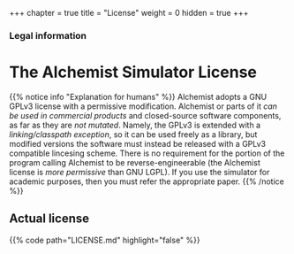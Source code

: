 +++
chapter = true
title = "License"
weight = 0
hidden = true
+++

### Legal information

# The Alchemist Simulator License

{{% notice info "Explanation for humans" %}}
Alchemist adopts a GNU GPLv3 license with a permissive modification.
Alchemist or parts of it *can be used in commercial products* and closed-source software components,
as far as they are *not mutated*.
Namely, the GPLv3 is extended with a *linking/classpath exception*,
so it can be used freely as a library, but
modified versions the software must instead be released with a GPLv3 compatible lincesing scheme.
There is no requirement for the portion of the program calling Alchemist to be reverse-engineerable
(the Alchemist license is *more permissive* than GNU LGPL).
If you use the simulator for academic purposes, then you must refer the appropriate paper.
{{% /notice %}}


## Actual license

{{% code path="LICENSE.md" highlight="false" %}}
